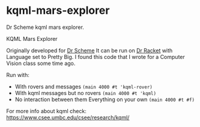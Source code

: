 # kqml-mars-explorer
Dr Scheme kqml mars explorer.

KQML Mars Explorer

 Originally developed for [Dr Scheme](http://plt-scheme.org/software/drscheme/)
 It can be run on [Dr Racket](https://racket-lang.org/) with Language set to Pretty Big.
 I found this code that I wrote for a Computer Vision class some time ago.

Run with:
* With rovers and messages `(main 4000 #t 'kqml-rover)`
* With kqml messages but no rovers `(main 4000 #t 'kqml)`
* No interaction between them Everything on your own `(main 4000 #t #f)`


For more info about kqml check: 
https://www.csee.umbc.edu/csee/research/kqml/


